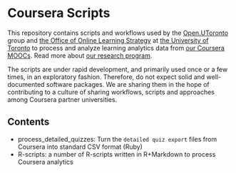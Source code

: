 # Coursera Scripts

This repository contains scripts and workflows used by the [Open.UToronto](http://www.ocw.utoronto.ca/) group and [the Office of Online Learning Strategy](http://onlinelearning.utoronto.ca/?page_id=5) at [the University of Toronto](http://www.utoronto.com/) to process and analyze learning analytics data from [our Coursera MOOCs](https://www.coursera.org/utoronto). Read more about [our research program](http://www.ocw.utoronto.ca/open-course-development/).

The scripts are under rapid development, and primarily used once or a few times, in an exploratory fashion. Therefore, do not expect solid and well-documented software packages. We are sharing them in the hope of contributing to a culture of sharing workflows, scripts and approaches among Coursera partner universities.

## Contents

- process_detailed_quizzes: Turn the `detailed quiz export` files from Coursera into standard CSV format (Ruby)
- R-scripts: a number of R-scripts written in R+Markdown to process Coursera analytics